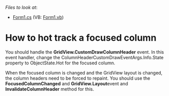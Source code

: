 <!-- default file list -->
*Files to look at*:

* [Form1.cs](./CS/WindowsApplication1/Form1.cs) (VB: [Form1.vb](./VB/WindowsApplication1/Form1.vb))
<!-- default file list end -->
# How to hot track a focused column


<p>You should handle the <strong>GridView.CustomDrawColumnHeader</strong> event. In this event handler, change the ColumnHeaderCustomDrawEventArgs.Info.State property to ObjectState.Hot for the focused column.</p><p>When the focused column is changed and the GridView layout is changed, the column headers need to be forced to repaint. You should use the <strong>FocusedColumnChanged</strong> and <strong>GridView.Layout</strong>event and <strong>InvalidateColumnHeader</strong> method for this.</p>

<br/>



